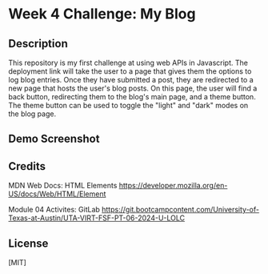 # Week 4 Challenge: My Blog

## Description
This repository is my first challenge at using web APIs in Javascript. The deployment link will take the user to a page that gives them the options to log blog entries. Once they have submitted a post, they are redirected to a new page that hosts the user's blog posts. On this page, the user will find a back button, redirecting them to the blog's main page, and a theme button. The theme button can be used to toggle the "light" and "dark" modes on the blog page.

## Demo Screenshot

## Credits
MDN Web Docs: HTML Elements
https://developer.mozilla.org/en-US/docs/Web/HTML/Element

Module 04 Activites: GitLab
https://git.bootcampcontent.com/University-of-Texas-at-Austin/UTA-VIRT-FSF-PT-06-2024-U-LOLC

## License
[MIT]